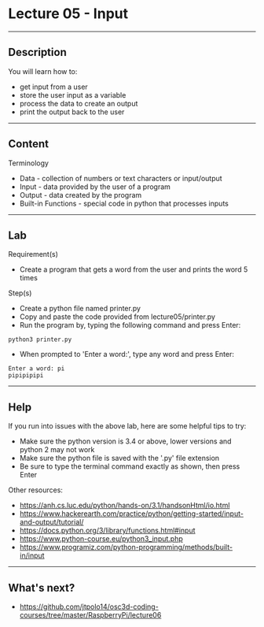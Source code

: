 # Lecture 05 - Input

--------------------
Description
-------------------- 
You will learn how to:
* get input from a user
* store the user input as a variable
* process the data to create an output
* print the output back to the user 

--------------------
Content
-------------------- 

Terminology
* Data - collection of numbers or text characters or input/output
* Input - data provided by the user of a program 
* Output - data created by the program
* Built-in Functions - special code in python that processes inputs

--------------------
Lab
-------------------- 

Requirement(s)
* Create a program that gets a word from the user and prints the word 5 times

Step(s)
 
* Create a python file named printer.py
* Copy and paste the code provided from lecture05/printer.py
* Run the program by, typing the following command and press Enter:
```
python3 printer.py
```
* When prompted to 'Enter a word:', type any word and press Enter:
```
Enter a word: pi
pipipipipi
```

--------------------
Help
-------------------- 

If you run into issues with the above lab, here are some helpful tips to try:
* Make sure the python version is 3.4 or above, lower versions and python 2 may not work
* Make sure the python file is saved with the '.py' file extension
* Be sure to type the terminal command exactly as shown, then press Enter

Other resources:
* https://anh.cs.luc.edu/python/hands-on/3.1/handsonHtml/io.html
* https://www.hackerearth.com/practice/python/getting-started/input-and-output/tutorial/
* https://docs.python.org/3/library/functions.html#input
* https://www.python-course.eu/python3_input.php
* https://www.programiz.com/python-programming/methods/built-in/input

--------------------
What's next?
--------------------
* https://github.com/jtpolo14/osc3d-coding-courses/tree/master/RaspberryPi/lecture06